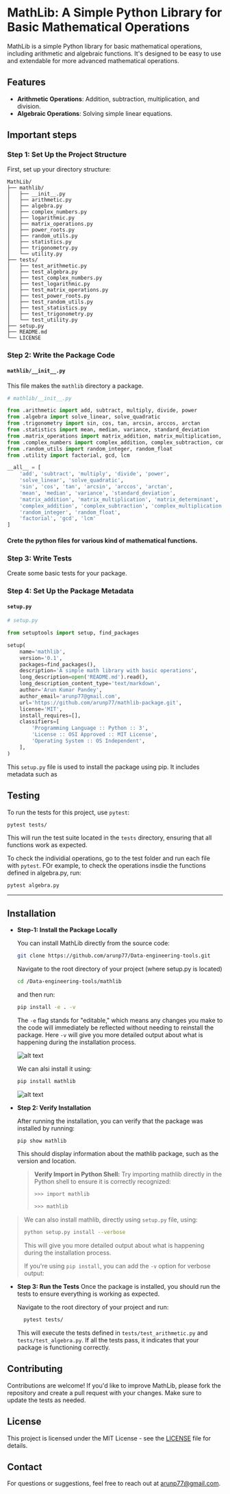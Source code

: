 # MathLib: A Simple Python Library for Basic Mathematical Operations

MathLib is a simple Python library for basic mathematical operations, including arithmetic and algebraic functions. It's designed to be easy to use and extendable for more advanced mathematical operations.

## Features

- **Arithmetic Operations**: Addition, subtraction, multiplication, and division.
- **Algebraic Operations**: Solving simple linear equations.

## Important steps

### Step 1: Set Up the Project Structure

First, set up your directory structure:

```
MathLib/
├── mathlib/
│   ├── __init__.py
│   ├── arithmetic.py
│   ├── algebra.py
│   ├── complex_numbers.py
│   ├── logarithmic.py
│   ├── matrix_operations.py
│   ├── power_roots.py
│   ├── random_utils.py
│   ├── statistics.py
│   ├── trigonometry.py
│   └── utility.py
├── tests/
│   ├── test_arithmetic.py
│   ├── test_algebra.py
│   ├── test_complex_numbers.py
│   ├── test_logarithmic.py
│   ├── test_matrix_operations.py
│   ├── test_power_roots.py
│   ├── test_random_utils.py
│   ├── test_statistics.py
│   ├── test_trigonometry.py
│   └── test_utility.py
├── setup.py
├── README.md
└── LICENSE
```

### Step 2: Write the Package Code

#### `mathlib/__init__.py`
This file makes the `mathlib` directory a package.

```python
# mathlib/__init__.py

from .arithmetic import add, subtract, multiply, divide, power
from .algebra import solve_linear, solve_quadratic
from .trigonometry import sin, cos, tan, arcsin, arccos, arctan
from .statistics import mean, median, variance, standard_deviation
from .matrix_operations import matrix_addition, matrix_multiplication, matrix_determinant, matrix_inverse
from .complex_numbers import complex_addition, complex_subtraction, complex_multiplication, complex_division, complex_magnitude, complex_phase
from .random_utils import random_integer, random_float
from .utility import factorial, gcd, lcm

__all__ = [
    'add', 'subtract', 'multiply', 'divide', 'power',
    'solve_linear', 'solve_quadratic',
    'sin', 'cos', 'tan', 'arcsin', 'arccos', 'arctan',
    'mean', 'median', 'variance', 'standard_deviation',
    'matrix_addition', 'matrix_multiplication', 'matrix_determinant', 'matrix_inverse',
    'complex_addition', 'complex_subtraction', 'complex_multiplication', 'complex_division', 'complex_magnitude', 'complex_phase',
    'random_integer', 'random_float',
    'factorial', 'gcd', 'lcm'
]
```

#### Crete the python files for various kind of mathematical functions.

### Step 3: Write Tests

Create some basic tests for your package.



### Step 4: Set Up the Package Metadata

#### `setup.py`

```python
# setup.py

from setuptools import setup, find_packages

setup(
    name='mathlib',
    version='0.1',
    packages=find_packages(),
    description='A simple math library with basic operations',
    long_description=open('README.md').read(),
    long_description_content_type='text/markdown',
    author='Arun Kumar Pandey',
    author_email='arunp77@gmail.com',
    url='https://github.com/arunp77/mathlib-package.git',
    license='MIT',
    install_requires=[],
    classifiers=[
        'Programming Language :: Python :: 3',
        'License :: OSI Approved :: MIT License',
        'Operating System :: OS Independent',
    ],
)

```
This `setup.py` file is used to install the package using pip. It includes metadata such as

## Testing

To run the tests for this project, use `pytest`:

```bash
pytest tests/
```

This will run the test suite located in the `tests` directory, ensuring that all functions work as expected.

To check the individial operations, go to the test folder and run each file with `pytest`. FOr example, to check the operations insdie the functions defined in algebra.py, run:
```bash
pytest algebra.py
```
---------

## Installation
- **Step-1: Install the Package Locally**

    You can install MathLib directly from the source code:

    ```bash
    git clone https://github.com/arunp77/Data-engineering-tools.git
    ```
    Navigate to the root directory of your project (where setup.py is located) 
    ```bash
    cd /Data-engineering-tools/mathlib
    ```
    and then run:
    ```bash
    pip install -e . -v
    ```
    The `-e` flag stands for "editable," which means any changes you make to the code will immediately be reflected without needing to reinstall the package. Here `-v` will give you more detailed output about what is happening during the installation process.

    ![alt text](image.png)

    We can alsi install it using:

    ```bash
    pip install mathlib
    ```
    ![alt text](image-1.png)

- **Step 2: Verify Installation**
  
  After running the installation, you can verify that the package was installed by running:

    ```bash
    pip show mathlib
    ```
    This should display information about the mathlib package, such as the version and location.

    > **Verify Import in Python Shell:**
    > Try importing mathlib directly in the Python shell to ensure it is correctly recognized:
    > ```bash
    > >>> import mathlib
    >
    > >>> mathlib
    > ```
> We can also install mathlib, directly using `setup.py` file, using:
> ```bash
> python setup.py install --verbose
> ```
> This will give you more detailed output about what is happening during the installation process.
>
> If you're using `pip install`, you can add the `-v` option for verbose output:


- **Step 3: Run the Tests**
  Once the package is installed, you should run the tests to ensure everything is working as expected.

  Navigate to the root directory of your project and run:
  ```bash
    pytest tests/
  ```
  This will execute the tests defined in `tests/test_arithmetic.py` and `tests/test_algebra.py`. If all the tests pass, it indicates that your package is functioning correctly.

## Contributing

Contributions are welcome! If you'd like to improve MathLib, please fork the repository and create a pull request with your changes. Make sure to update the tests as needed.

## License

This project is licensed under the MIT License - see the [LICENSE](LICENSE) file for details.

## Contact

For questions or suggestions, feel free to reach out at [arunp77@gmail.com](mailto:arunp77@gmail.com).
